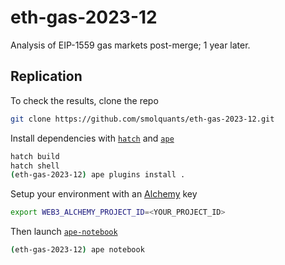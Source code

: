 # eth-gas-2023-12

Analysis of EIP-1559 gas markets post-merge; 1 year later.

## Replication

To check the results, clone the repo

```sh
git clone https://github.com/smolquants/eth-gas-2023-12.git
```

Install dependencies with [`hatch`](https://github.com/pypa/hatch) and [`ape`](https://github.com/ApeWorX/ape)

```sh
hatch build
hatch shell
(eth-gas-2023-12) ape plugins install .
```

Setup your environment with an [Alchemy](https://www.alchemy.com) key

```sh
export WEB3_ALCHEMY_PROJECT_ID=<YOUR_PROJECT_ID>
```

Then launch [`ape-notebook`](https://github.com/ApeWorX/ape-notebook)

```sh
(eth-gas-2023-12) ape notebook
```
